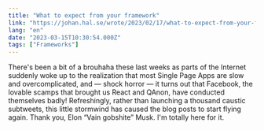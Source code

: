 ```yaml
---
title: "What to expect from your framework"
link: "https://johan.hal.se/wrote/2023/02/17/what-to-expect-from-your-framework/"
lang: "en"
date: "2023-03-15T10:30:54.000Z"
tags: ["Frameworks"]
---
```


There's been a bit of a brouhaha these last weeks as parts of the Internet suddenly woke up to the realization that most Single Page Apps are slow and overcomplicated, and — shock horror — it turns out that Facebook, the lovable scamps that brought us React and QAnon, have conducted themselves badly! Refreshingly, rather than launching a thousand caustic subtweets, this little stormwind has caused the blog posts to start flying again. Thank you, Elon “Vain gobshite” Musk. I'm totally here for it.
